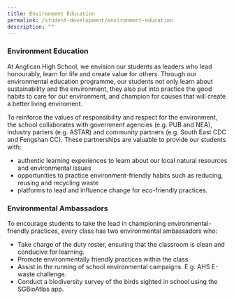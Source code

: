 ```yaml
---
title: Environment Education
permalink: /student-development/environment-education
description: ""
---
```

### Environment Education
At Anglican High School, we envision our students as leaders who lead honourably, learn for life and create value for others. Through our environmental education programme, our students not only learn about sustainability and the environment, they also put into practice the good habits to care for our environment, and champion for causes that will create a better living enviroment.

To reinforce the values of responsibility and respect for the environment, the school collaborates with government agencies (e.g. PUB and NEA), industry parters (e.g. ASTAR) and community partners (e.g. South East CDC and Fengshan CC). These partnerships are valuable to provide our students with:  
- authentic learning experiences to learn about our local natural resources and environmental issues
- opportunities to practice environment-friendly habits such as reducing, reusing and recycling waste
- platforms to lead and influence change for eco-friendly practices.

### Environmental Ambassadors
To encourage students to take the lead in championing environmental-friendly practices, every class has two environmental ambassadors who:
- Take charge of the duty roster, ensuring that the classroom is clean and conducive for learning. 
- Promote environmentally friendly practices within the class. 
- Assist in the running of school environmental campaigns. E.g.  AHS E-waste challenge.  
- Conduct a biodiversity survey of the birds sighted in school using the SGBioAtlas app.

